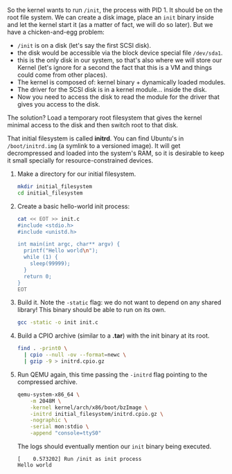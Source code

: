 So the kernel wants to run `/init`, the process with PID 1. It should be on the root file system. We can create a disk image, place an `init` binary inside and let the kernel start it (as a matter of fact, we will do so later). But we have a chicken-and-egg problem:

- `/init` is on a disk (let's say the first SCSI disk).
- the disk would be accessible via the block device special file `/dev/sda1`.
- this is the only disk in our system, so that's also where we will store our Kernel (let's ignore for a second the fact that this is a VM and things could come from other places).
- The kernel is composed of: kernel binary + dynamically loaded modules.
- The driver for the SCSI disk is in a kernel module... inside the disk.
- Now you need to access the disk to read the module for the driver that gives you access to the disk.

The solution? Load a temporary root filesystem that gives the kernel minimal access to the disk and then switch root to that disk.

That initial filesystem is called **initrd**. You can find Ubuntu's in `/boot/initrd.img` (a symlink to a versioned image). It will get decrompressed and loaded into the system's RAM, so it is desirable to keep it small specially for resource-constrained devices.

1.  Make a directory for our initial filesystem.

    ```bash
    mkdir initial_filesystem
    cd initial_filesystem
    ``` 

1.  Create a basic hello-world init process:

    ```bash
    cat << EOT >> init.c
    #include <stdio.h>
    #include <unistd.h>

    int main(int argc, char** argv) {
      printf("Hello world\n");
      while (1) {
        sleep(99999);
      }
      return 0;
    }
    EOT
    ```

1.  Build it. Note the `-static` flag: we do not want to depend on any shared library! This binary should be able to run on its own.


    ```bash
    gcc -static -o init init.c
    ```

1.  Build a CPIO archive (similar to a **.tar**) with the init binary at its root.

    ```bash
    find . -print0 \
      | cpio --null -ov --format=newc \
      | gzip -9 > initrd.cpio.gz
    ```

1.  Run QEMU again, this time passing the `-initrd` flag pointing to the compressed archive.

    ```bash
    qemu-system-x86_64 \
        -m 2048M \
        -kernel kernel/arch/x86/boot/bzImage \
        -initrd initial_filesystem/initrd.cpio.gz \
        -nographic \
        -serial mon:stdio \
        -append "console=ttyS0"
    ```

    The logs should eventually mention our `init` binary being executed.

    ```
    [    0.573202] Run /init as init process
    Hello world
    ```
